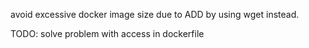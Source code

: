 avoid excessive docker image size due to ADD by using wget instead.

TODO: solve problem with access in dockerfile
